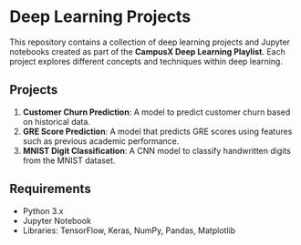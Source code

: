 # Deep Learning Projects

This repository contains a collection of deep learning projects and Jupyter notebooks created as part of the **CampusX Deep Learning Playlist**. Each project explores different concepts and techniques within deep learning.

## Projects

1. **Customer Churn Prediction**: A model to predict customer churn based on historical data.
2. **GRE Score Prediction**: A model that predicts GRE scores using features such as previous academic performance.
3. **MNIST Digit Classification**: A CNN model to classify handwritten digits from the MNIST dataset.

## Requirements

- Python 3.x
- Jupyter Notebook
- Libraries: TensorFlow, Keras, NumPy, Pandas, Matplotlib

